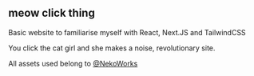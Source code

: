 ## meow click thing

Basic website to familiarise myself with React, Next.JS and TailwindCSS

You click the cat girl and she makes a noise, revolutionary site.

All assets used belong to [@NekoWorks](https://twitter.com/nekopara_pr)
